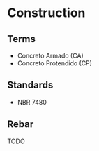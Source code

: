 # Construction

<!--
flange

cavar baldrame

Pá Cortadeira Quadrada Vanga com Cabo Y
Picareta Chibanca com Cabo de Madeira de 90cm

20 (largura) x 30 (altura)

Abrir Vala

https://www.youtube.com/watch?v=RxMgI3JQIWY

Martelete Dewalt 30 kg

Outdoor String Light

bulb holder E27

https://www.youtube.com/watch?v=qbghCTpbrSE

Waterproof Lamp Holder

outdoor 2-way lamp holder

Lamp Holder Flat Cable

Eiva-2, 2-way outdoor lamp holder E27 and IP65 rating

https://kolorowekable.pl/en/eiva-the-first-do-it-yourself-ip65-outdoor-lighting-system/5261-eiva-2-2-way-outdoor-lamp-holder-e27-and-ip65-rating-black-creative-cables-8057730960403.html
-->

<!--
https://www.nelsonkon.com.br/casa-na-praia-brava/

https://www.arquiteturasustentavel.arq.br/curso-tecnico-em-tijolo-ecologico/?src=yt0405
-->

<!--
Junta a prumo

Croqui
-->

<!--
70cm profundidade

3,5m (altura) x 25cm (diametro) | 14/16 cm

não colocar cimento no fundo

https://www.youtube.com/watch?v=V0wXq8mSKBg

altura 1,70m gancho

https://www.youtube.com/watch?v=MWl6ePr1_co
-->

## Terms

- Concreto Armado (CA)
- Concreto Protendido (CP)

## Standards

- NBR 7480

## Rebar

TODO

<!--
Vergalhão
-->

<!--
CA25 1mm2 25Kgf
CA50 1mm2 50Kgf
CA60 1mm2 60Kgf
-->

<!--
3,4mm 1/8"
4,2mm 5/32"
5,0mm 3/16" 19,6mm2 60Kgf 1,178Kgf/mm2
6,3mm 1/4"
8,0mm 5/16"
10,0mm 3/8" 78,5mm2 50Kgf 3,925Kgf/mm2
12,5mm 1/2"
16,0mm 5/8"
20,0mm 3/4"
25,0mm 1"
-->

<!--
Estribos 3,4mm, 4,2mm e 5,0mm
-->

<!--
Motoserra

Oleo 10w30

https://www.youtube.com/watch?v=ebZJ_xxZkJg
-->
